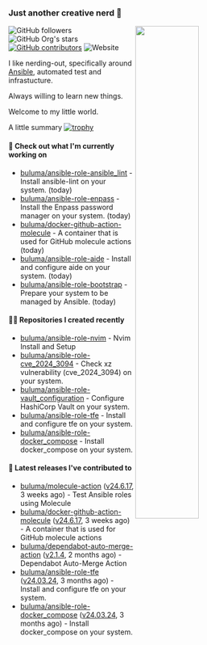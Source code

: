 ### Just another creative nerd 👋
<img align="right" src="https://github-readme-stats.vercel.app/api?username=buluma&theme=gotham&show_icons=true" width="50%"/>

![GitHub followers](https://img.shields.io/github/followers/buluma)
![GitHub Org's stars](https://img.shields.io/github/stars/buluma)
[![GitHub contributors](https://img.shields.io/github/contributors/buluma/badges.svg)](https://GitHub.com/buluma/badges/graphs/contributors/)
![Website](https://img.shields.io/website?url=https%3A%2F%2Fbuluma.github.io)

I like nerding-out, specifically around [Ansible](https://github.com/ansible/ansible), automated test and infrastucture.

Always willing to learn new things.

Welcome to my little world.

A little summary
[![trophy](https://github-profile-trophy.vercel.app/?username=buluma&no-frame=true&no-bg=true&margin-h=10&theme=onestar&column=-1=ryo-ma&rank=S,SS,SSS,AAA,AA,B,C,SECRET)](https://github.com/ryo-ma/github-profile-trophy)

#### 👷 Check out what I'm currently working on

- [buluma/ansible-role-ansible_lint](https://github.com/buluma/ansible-role-ansible_lint) - Install ansible-lint on your system. (today)
- [buluma/ansible-role-enpass](https://github.com/buluma/ansible-role-enpass) - Install the Enpass password manager on your system. (today)
- [buluma/docker-github-action-molecule](https://github.com/buluma/docker-github-action-molecule) - A container that is used for GitHub molecule actions (today)
- [buluma/ansible-role-aide](https://github.com/buluma/ansible-role-aide) - Install and configure aide on your system. (today)
- [buluma/ansible-role-bootstrap](https://github.com/buluma/ansible-role-bootstrap) - Prepare your system to be managed by Ansible. (today)

#### 👨‍💻 Repositories I created recently

- [buluma/ansible-role-nvim](https://github.com/buluma/ansible-role-nvim) - Nvim Install and Setup
- [buluma/ansible-role-cve_2024_3094](https://github.com/buluma/ansible-role-cve_2024_3094) - Check xz vulnerability (cve_2024_3094) on your system.
- [buluma/ansible-role-vault_configuration](https://github.com/buluma/ansible-role-vault_configuration) - Configure HashiCorp Vault on your system.
- [buluma/ansible-role-tfe](https://github.com/buluma/ansible-role-tfe) - Install and configure tfe on your system.
- [buluma/ansible-role-docker_compose](https://github.com/buluma/ansible-role-docker_compose) - Install docker_compose on your system.

#### 🚀 Latest releases I've contributed to

- [buluma/molecule-action](https://github.com/buluma/molecule-action) ([v24.6.17](https://github.com/buluma/molecule-action/releases/tag/v24.6.17), 3 weeks ago) - Test Ansible roles using Molecule
- [buluma/docker-github-action-molecule](https://github.com/buluma/docker-github-action-molecule) ([v24.6.17](https://github.com/buluma/docker-github-action-molecule/releases/tag/v24.6.17), 3 weeks ago) - A container that is used for GitHub molecule actions
- [buluma/dependabot-auto-merge-action](https://github.com/buluma/dependabot-auto-merge-action) ([v2.1.4](https://github.com/buluma/dependabot-auto-merge-action/releases/tag/v2.1.4), 2 months ago) - Dependabot Auto-Merge Action
- [buluma/ansible-role-tfe](https://github.com/buluma/ansible-role-tfe) ([v24.03.24](https://github.com/buluma/ansible-role-tfe/releases/tag/v24.03.24), 3 months ago) - Install and configure tfe on your system.
- [buluma/ansible-role-docker_compose](https://github.com/buluma/ansible-role-docker_compose) ([v24.03.24](https://github.com/buluma/ansible-role-docker_compose/releases/tag/v24.03.24), 3 months ago) - Install docker_compose on your system.


